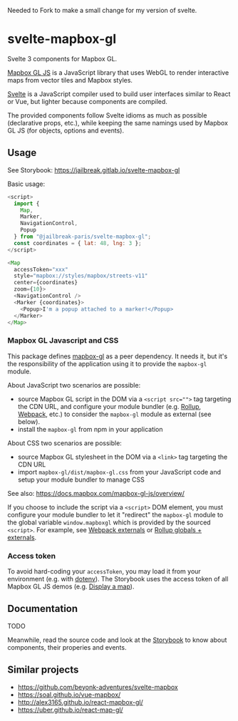Needed to Fork to make a small change for my version of svelte. 

# svelte-mapbox-gl

Svelte 3 components for Mapbox GL.

[Mapbox GL JS](https://docs.mapbox.com/mapbox-gl-js) is a JavaScript library that uses WebGL to render interactive maps from vector tiles and Mapbox styles.

[Svelte](https://svelte.dev/) is a JavaScript compiler used to build user interfaces similar to React or Vue, but lighter because components are compiled.

The provided components follow Svelte idioms as much as possible (declarative props, etc.), while keeping the same namings used by Mapbox GL JS (for objects, options and events).

## Usage

See Storybook: https://jailbreak.gitlab.io/svelte-mapbox-gl

Basic usage:

```javascript
<script>
  import {
    Map,
    Marker,
    NavigationControl,
    Popup
  } from "@jailbreak-paris/svelte-mapbox-gl";
  const coordinates = { lat: 48, lng: 3 };
</script>

<Map
  accessToken="xxx"
  style="mapbox://styles/mapbox/streets-v11"
  center={coordinates}
  zoom={10}>
  <NavigationControl />
  <Marker {coordinates}>
    <Popup>I'm a popup attached to a marker!</Popup>
  </Marker>
</Map>
```

### Mapbox GL Javascript and CSS

This package defines [mapbox-gl](https://www.npmjs.com/package/mapbox-gl) as a peer dependency.
It needs it, but it's the responsibility of the application using it to provide the `mapbox-gl` module.

About JavaScript two scenarios are possible:

- source Mapbox GL script in the DOM via a `<script src="">` tag targeting the CDN URL, and configure your module bundler (e.g. [Rollup](https://rollupjs.org/), [Webpack](https://webpack.js.org/), etc.) to consider the `mapbox-gl` module as external (see below).
- install the `mapbox-gl` from npm in your application

About CSS two scenarios are possible:

- source Mapbox GL stylesheet in the DOM via a `<link>` tag targeting the CDN URL
- import `mapbox-gl/dist/mapbox-gl.css` from your JavaScript code and setup your module bundler to manage CSS

See also: https://docs.mapbox.com/mapbox-gl-js/overview/

If you choose to include the script via a `<script>` DOM element, you must configure your module bundler to let it "redirect" the `mapbox-gl` module to the global variable `window.mapboxgl` which is provided by the sourced `<script>`. For example, see [Webpack externals](https://webpack.js.org/configuration/externals/) or [Rollup globals + externals](https://rollupjs.org/guide/en/#outputglobals).

### Access token

To avoid hard-coding your `accessToken`, you may load it from your environment (e.g. with [dotenv](https://www.npmjs.com/package/dotenv)). The Storybook uses the access token of all Mapbox GL JS demos (e.g. [Display a map](https://docs.mapbox.com/mapbox-gl-js/example/simple-map/)).

## Documentation

TODO

Meanwhile, read the source code and look at the [Storybook](https://jailbreak.gitlab.io/svelte-mapbox-gl) to know about components, their properies and events.

## Similar projects

- https://github.com/beyonk-adventures/svelte-mapbox
- https://soal.github.io/vue-mapbox/
- http://alex3165.github.io/react-mapbox-gl/
- https://uber.github.io/react-map-gl/
